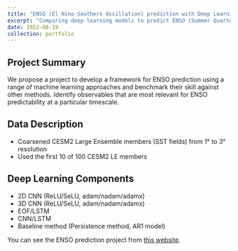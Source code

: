 ```yaml
---
title: "ENSO (El Nino-Southern Oscillation) prediction with Deep Learning"
excerpt: "Comparing deep learning models to predict ENSO (Summer Quarter 2022) <br/><img src='/personal_page/images/oceanhwlogo.png'>"
date: 2022-08-19
collection: portfolio
---
```


Project Summary
-----
We propose a project to develop a framework for ENSO prediction using a range of machine learning approaches and benchmark their skill against other methods. Identify observables that are most relevant for ENSO predictability at a particular timescale.

Data Description
-----
- Coarsened CESM2 Large Ensemble members (SST fields) from 1° to 3° resolution 
- Used the first 10 of 100 CESM2 LE members

Deep Learning Components
-----
- 2D CNN (ReLU/SeLU, adam/nadam/adamx)
- 3D CNN (ReLU/SeLU, adam/nadam/adamx)
- EOF/LSTM
- CNN/LSTM
- Baseline method (Persistence method, AR1 model)

You can see the ENSO prediction project from [this website](https://docs.google.com/presentation/d/1MndQxPjnrq2BZow75nrupDYoeGLYB_RW/edit?usp=sharing&ouid=100810458405464282248&rtpof=true&sd=true).

